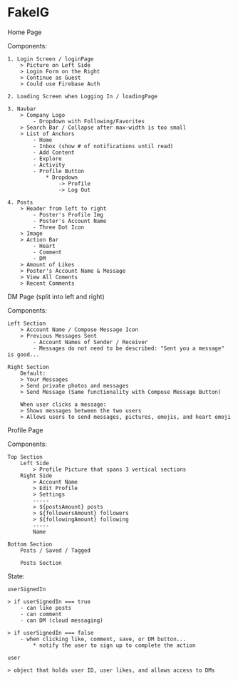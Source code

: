 # FakeIG

Home Page 

Components:

    1. Login Screen / loginPage
        > Picture on Left Side
        > Login Form on the Right
        > Continue as Guest
        > Could use Firebase Auth

    2. Loading Screen when Logging In / loadingPage

    3. Navbar
        > Company Logo
            - Dropdown with Following/Favorites
        > Search Bar / Collapse after max-width is too small
        > List of Anchors
            - Home
            - Inbox (show # of notifications until read)
            - Add Content
            - Explore
            - Activity
            - Profile Button
                * Dropdown
                    -> Profile
                    -> Log Out
    
    4. Posts
        > Header from left to right
            - Poster's Profile Img 
            - Poster's Account Name
            - Three Dot Icon
        > Image
        > Action Bar
            - Heart
            - Comment
            - DM
        > Amount of Likes
        > Poster's Account Name & Message
        > View All Coments
        > Recent Comments
        


DM Page (split into left and right)

Components:

    Left Section
        > Account Name / Compose Message Icon
        > Previous Messages Sent
            - Account Names of Sender / Receiver
            - Messages do not need to be described: "Sent you a message" is good...

    Right Section
        Default:
        > Your Messages
        > Send private photos and messages
        > Send Message (Same functionality with Compose Message Button)

        When user clicks a message:
        > Shows messages between the two users
        > Allows users to send messages, pictures, emojis, and heart emoji



Profile Page

Components:

    Top Section
        Left Side
            > Profile Picture that spans 3 vertical sections
        Right Side
            > Account Name
            > Edit Profile
            > Settings
            -----
            > ${postsAmount} posts
            > ${followersAmount} followers
            > ${followingAmount} following
            -----
            Name

    Bottom Section
        Posts / Saved / Tagged

        Posts Section


State:

    userSignedIn

    > if userSignedIn === true
        - can like posts
        - can comment
        - can DM (cloud messaging)
    
    > if userSignedIn === false
        - when clicking like, comment, save, or DM button...
            * notify the user to sign up to complete the action

    user

    > object that holds user ID, user likes, and allows access to DMs




